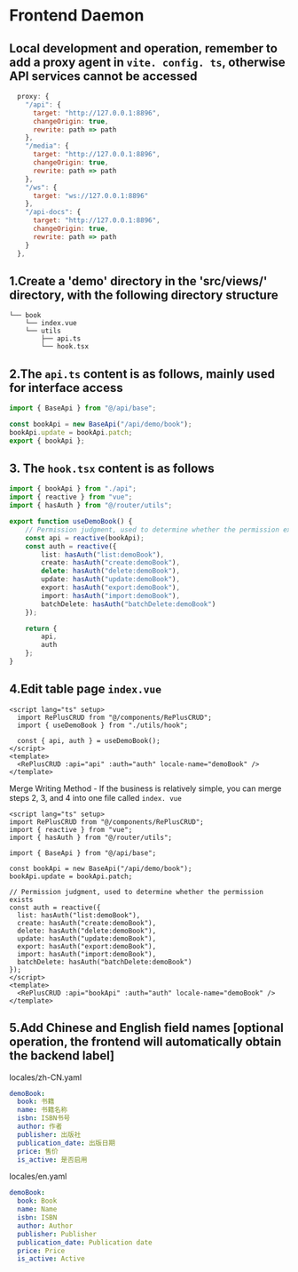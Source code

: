# Frontend Daemon

## Local development and operation, remember to add a proxy agent in ` vite. config. ts `, otherwise API services cannot be accessed

```js
  proxy: {
    "/api": {
      target: "http://127.0.0.1:8896",
      changeOrigin: true,
      rewrite: path => path
    },
    "/media": {
      target: "http://127.0.0.1:8896",
      changeOrigin: true,
      rewrite: path => path
    },
    "/ws": {
      target: "ws://127.0.0.1:8896"
    },
    "/api-docs": {
      target: "http://127.0.0.1:8896",
      changeOrigin: true,
      rewrite: path => path
    }
  },
```

## 1.Create a 'demo' directory in the 'src/views/' directory, with the following directory structure

```shell
└── book
    └── index.vue
    └── utils
        ├── api.ts
        └── hook.tsx
```

## 2.The `api.ts` content is as follows, mainly used for interface access

```ts
import { BaseApi } from "@/api/base";

const bookApi = new BaseApi("/api/demo/book");
bookApi.update = bookApi.patch;
export { bookApi };
```

## 3. The `hook.tsx` content is as follows

```ts
import { bookApi } from "./api";
import { reactive } from "vue";
import { hasAuth } from "@/router/utils";

export function useDemoBook() {
    // Permission judgment, used to determine whether the permission exists
    const api = reactive(bookApi);
    const auth = reactive({
        list: hasAuth("list:demoBook"),
        create: hasAuth("create:demoBook"),
        delete: hasAuth("delete:demoBook"),
        update: hasAuth("update:demoBook"),
        export: hasAuth("export:demoBook"),
        import: hasAuth("import:demoBook"),
        batchDelete: hasAuth("batchDelete:demoBook")
    });

    return {
        api,
        auth
    };
}
```

## 4.Edit table page `index.vue`

```vue
<script lang="ts" setup>
  import RePlusCRUD from "@/components/RePlusCRUD";
  import { useDemoBook } from "./utils/hook";

  const { api, auth } = useDemoBook();
</script>
<template>
  <RePlusCRUD :api="api" :auth="auth" locale-name="demoBook" />
</template>
```

Merge Writing Method - If the business is relatively simple, you can merge steps 2, 3, and 4 into one file called ` index. vue `

```vue
<script lang="ts" setup>
import RePlusCRUD from "@/components/RePlusCRUD";
import { reactive } from "vue";
import { hasAuth } from "@/router/utils";

import { BaseApi } from "@/api/base";

const bookApi = new BaseApi("/api/demo/book");
bookApi.update = bookApi.patch;

// Permission judgment, used to determine whether the permission exists
const auth = reactive({
  list: hasAuth("list:demoBook"),
  create: hasAuth("create:demoBook"),
  delete: hasAuth("delete:demoBook"),
  update: hasAuth("update:demoBook"),
  export: hasAuth("export:demoBook"),
  import: hasAuth("import:demoBook"),
  batchDelete: hasAuth("batchDelete:demoBook")
});
</script>
<template>
  <RePlusCRUD :api="bookApi" :auth="auth" locale-name="demoBook" />
</template>
```

## 5.Add Chinese and English field names [optional operation, the frontend will automatically obtain the backend label]

locales/zh-CN.yaml

```yaml
demoBook:
  book: 书籍
  name: 书籍名称
  isbn: ISBN书号
  author: 作者
  publisher: 出版社
  publication_date: 出版日期
  price: 售价
  is_active: 是否启用
```

locales/en.yaml

```yaml
demoBook:
  book: Book
  name: Name
  isbn: ISBN
  author: Author
  publisher: Publisher
  publication_date: Publication date
  price: Price
  is_active: Active
```
